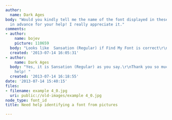 ```yaml
---
author:
  name: Dark Ages
body: "Would you kindly tell me the name of the font displayed in these pictures?\r\nThanks
  in advance for your help! I really appreciate it."
comments:
- author:
    name: bojev
    picture: 110659
  body: "Looks like  Sansation (Regular) if Find My Font is correct\r\n\r\nhttp://www.fontsquirrel.com/fonts/Sansation"
  created: '2013-07-14 16:05:31'
- author:
    name: Dark Ages
  body: "Yes, it is Sansation (Regular) as you say.\r\nThank you so much for your
    help! "
  created: '2013-07-14 16:18:55'
date: '2013-07-14 15:40:15'
files:
- filename: example 4_0.jpg
  uri: public://old-images/example 4_0.jpg
node_type: font_id
title: Need help identifying a font from pictures

---
```

